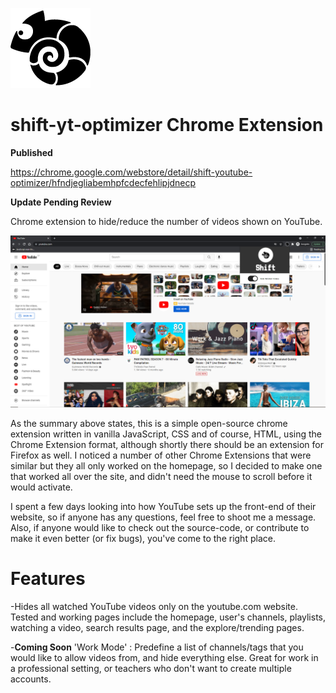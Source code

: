 ![logo icon of shift-yt-optimizer](./ui/icons/icon128px.png)
# shift-yt-optimizer Chrome Extension 

**Published**

https://chrome.google.com/webstore/detail/shift-youtube-optimizer/hfndjegliabemhpfcdecfehlipjdnecp

**Update Pending Review**

Chrome extension to hide/reduce the number of videos shown on YouTube.

![screenshot of shift-yt-optimizer in use](./screenshots/shift_yt_screenshot1.PNG)

As the summary above states, this is a simple open-source chrome extension written in vanilla JavaScript, CSS and of course, HTML, using the Chrome Extension format, although shortly there should be an extension for Firefox as well. I noticed a number of other Chrome Extensions that were similar but they all only worked on the homepage, so I decided to make one that worked all over the site, and didn't need the mouse to scroll before it would activate.

I spent a few days looking into how YouTube sets up the front-end of their website, so if anyone has any questions, feel free to shoot me a message. Also, if anyone would like to check out the source-code, or contribute to make it even better (or fix bugs), you've come to the right place.

# Features

-Hides all watched YouTube videos only on the youtube.com website. Tested and working pages include the homepage, user's channels, playlists, watching a video, search results page, and the explore/trending pages.

-**Coming Soon**
'Work Mode' : Predefine a list of channels/tags that you would like to allow videos from, and hide everything else. Great for work in a professional setting, or teachers who don't want to create multiple accounts.
